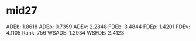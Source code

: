 # mid27

ADEb: 1.8618
ADEp: 0.7359
ADEv: 2.2848
FDEb: 3.4844
FDEp: 1.4201
FDEv: 4.1105
Rank: 756
WSADE: 1.2934
WSFDE: 2.4123